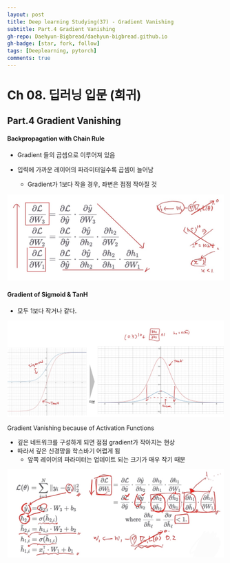 ```yaml
---
layout: post
title: Deep learning Studying(37) - Gradient Vanishing
subtitle: Part.4 Gradient Vanishing
gh-repo: Daehyun-Bigbread/daehyun-bigbread.github.io
gh-badge: [star, fork, follow]
tags: [Deeplearning, pytorch]
comments: true
---
```


# Ch 08. 딥러닝 입문 (희귀)

## Part.4 Gradient Vanishing

#### Backpropagation with Chain Rule

* Gradient 들의 곱셈으로 이루어져 있음

* 입력에 가까운 레이어의 파라미터일수록 곱셈이 늘어남
  * Gradient가 1보다 작을 경우, 좌변은 점점 작아질 것

![20210723_172906](../../assets/img/20210723_172906.png)



#### Gradient of Sigmoid & TanH

* 모두 1보다 작거나 같다.

![20210723_172924](../../assets/img/20210723_172924.png)



Gradient Vanishing because of Activation Functions

* 깊은 네트워크를 구성하게 되면 점점 gradient가 작아지는 현상
* 따라서 깊은 신경망을 학스바기 어렵게 됨
  * 앞쪽 레이어의 파라미터는 업데이트 되는 크기가 매우 작기 때문

![20210723_172938](../../assets/img/20210723_172938.png)

